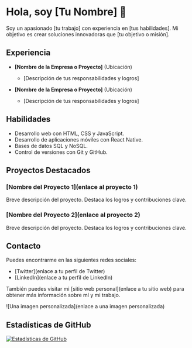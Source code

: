# Hola, soy [Tu Nombre] 👋

Soy un apasionado [tu trabajo] con experiencia en [tus habilidades]. Mi objetivo es crear soluciones innovadoras que [tu objetivo o misión].

## Experiencia

- **[Nombre de la Empresa o Proyecto]** (Ubicación)
  - [Descripción de tus responsabilidades y logros]

- **[Nombre de la Empresa o Proyecto]** (Ubicación)
  - [Descripción de tus responsabilidades y logros]

## Habilidades

- Desarrollo web con HTML, CSS y JavaScript.
- Desarrollo de aplicaciones móviles con React Native.
- Bases de datos SQL y NoSQL.
- Control de versiones con Git y GitHub.

## Proyectos Destacados

### [Nombre del Proyecto 1](enlace al proyecto 1)
Breve descripción del proyecto. Destaca los logros y contribuciones clave.

### [Nombre del Proyecto 2](enlace al proyecto 2)
Breve descripción del proyecto. Destaca los logros y contribuciones clave.

## Contacto

Puedes encontrarme en las siguientes redes sociales:

- [Twitter](enlace a tu perfil de Twitter)
- [LinkedIn](enlace a tu perfil de LinkedIn)

También puedes visitar mi [sitio web personal](enlace a tu sitio web) para obtener más información sobre mí y mi trabajo.

![Una imagen personalizada](enlace a una imagen personalizada)

## Estadísticas de GitHub

[![Estadísticas de GitHub](https://github-readme-stats.vercel.app/api?username=tu-usuario&show_icons=true&count_private=true)](https://github.com/tu-usuario)

